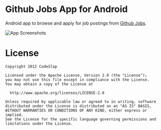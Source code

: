 Github Jobs App for Android
===========================

Android app to browse and apply for job postings from [Github Jobs][1].

![App Screenshots][2]

License
=======

    Copyright 2012 CodeSlap

    Licensed under the Apache License, Version 2.0 (the "License");
    you may not use this file except in compliance with the License.
    You may obtain a copy of the License at

      http://www.apache.org/licenses/LICENSE-2.0

    Unless required by applicable law or agreed to in writing, software
    distributed under the License is distributed on an "AS IS" BASIS,
    WITHOUT WARRANTIES OR CONDITIONS OF ANY KIND, either express or implied.
    See the License for the specific language governing permissions and
    limitations under the License.

  [1]: http://jobs.github.com/
  [2]: https://raw.github.com/casidiablo/github-jobs/master/extra/screenshots.png
